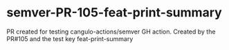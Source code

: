 # semver-PR-105-feat-print-summary
PR created for testing cangulo-actions/semver GH action. Created by the PR#105 and the test key feat-print-summary
